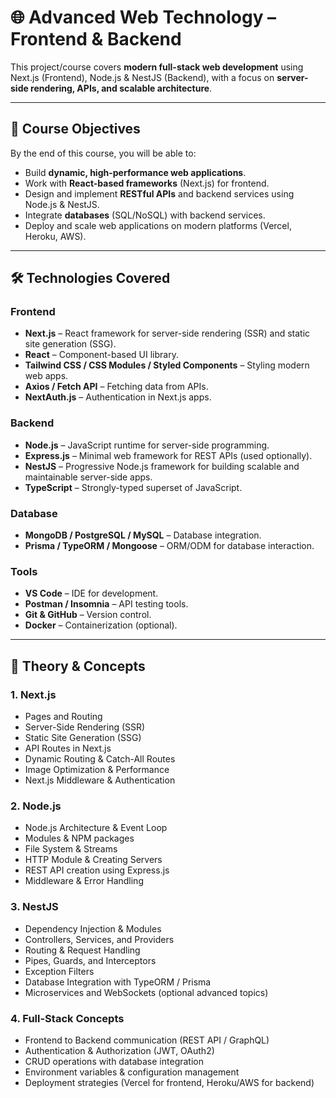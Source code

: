 # 🌐 Advanced Web Technology – Frontend & Backend

This project/course covers **modern full-stack web development** using Next.js (Frontend), Node.js & NestJS (Backend), with a focus on **server-side rendering, APIs, and scalable architecture**.

---

## 🎯 Course Objectives

By the end of this course, you will be able to:

- Build **dynamic, high-performance web applications**.  
- Work with **React-based frameworks** (Next.js) for frontend.  
- Design and implement **RESTful APIs** and backend services using Node.js & NestJS.  
- Integrate **databases** (SQL/NoSQL) with backend services.  
- Deploy and scale web applications on modern platforms (Vercel, Heroku, AWS).  

---

## 🛠 Technologies Covered

### Frontend
- **Next.js** – React framework for server-side rendering (SSR) and static site generation (SSG).  
- **React** – Component-based UI library.  
- **Tailwind CSS / CSS Modules / Styled Components** – Styling modern web apps.  
- **Axios / Fetch API** – Fetching data from APIs.  
- **NextAuth.js** – Authentication in Next.js apps.

### Backend
- **Node.js** – JavaScript runtime for server-side programming.  
- **Express.js** – Minimal web framework for REST APIs (used optionally).  
- **NestJS** – Progressive Node.js framework for building scalable and maintainable server-side apps.  
- **TypeScript** – Strongly-typed superset of JavaScript.  

### Database
- **MongoDB / PostgreSQL / MySQL** – Database integration.  
- **Prisma / TypeORM / Mongoose** – ORM/ODM for database interaction.  

### Tools
- **VS Code** – IDE for development.  
- **Postman / Insomnia** – API testing tools.  
- **Git & GitHub** – Version control.  
- **Docker** – Containerization (optional).  

---

## 📝 Theory & Concepts

### 1. **Next.js**
- Pages and Routing  
- Server-Side Rendering (SSR)  
- Static Site Generation (SSG)  
- API Routes in Next.js  
- Dynamic Routing & Catch-All Routes  
- Image Optimization & Performance  
- Next.js Middleware & Authentication  

### 2. **Node.js**
- Node.js Architecture & Event Loop  
- Modules & NPM packages  
- File System & Streams  
- HTTP Module & Creating Servers  
- REST API creation using Express.js  
- Middleware & Error Handling  

### 3. **NestJS**
- Dependency Injection & Modules  
- Controllers, Services, and Providers  
- Routing & Request Handling  
- Pipes, Guards, and Interceptors  
- Exception Filters  
- Database Integration with TypeORM / Prisma  
- Microservices and WebSockets (optional advanced topics)  

### 4. **Full-Stack Concepts**
- Frontend to Backend communication (REST API / GraphQL)  
- Authentication & Authorization (JWT, OAuth2)  
- CRUD operations with database integration  
- Environment variables & configuration management  
- Deployment strategies (Vercel for frontend, Heroku/AWS for backend)  



